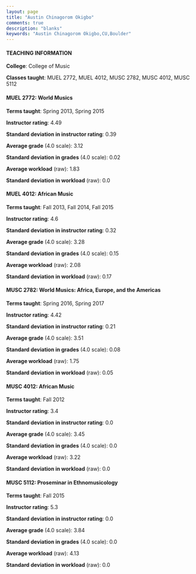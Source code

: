 ```yaml
---
layout: page
title: "Austin Chinagorom Okigbo" 
comments: true
description: "blanks"
keywords: "Austin Chinagorom Okigbo,CU,Boulder"
---
```

<head>
<script src="https://ajax.googleapis.com/ajax/libs/jquery/2.1.3/jquery.min.js"></script>
<script src="https://dl.dropboxusercontent.com/s/pc42nxpaw1ea4o9/highcharts.js?dl=0"></script>
<!-- <script src="../assets/js/highcharts.js"></script> -->
<style type="text/css">@font-face {
	font-family: "Bebas Neue";
	src: url(https://www.filehosting.org/file/details/544349/BebasNeue Regular.otf) format("opentype");
	}
	h1.Bebas { 
		font-family: "Bebas Neue", Verdana, Tahoma;
	}
</style>
</head>
	   
#### TEACHING INFORMATION

**College**: College of Music

**Classes taught**: MUEL 2772, MUEL 4012, MUSC 2782, MUSC 4012, MUSC 5112

#### MUEL 2772: World Musics

**Terms taught**: Spring 2013, Spring 2015

**Instructor rating**: 4.49

**Standard deviation in instructor rating**: 0.39

**Average grade** (4.0 scale): 3.12

**Standard deviation in grades** (4.0 scale): 0.02

**Average workload** (raw): 1.83

**Standard deviation in workload** (raw): 0.0

#### MUEL 4012: African Music

**Terms taught**: Fall 2013, Fall 2014, Fall 2015

**Instructor rating**: 4.6

**Standard deviation in instructor rating**: 0.32

**Average grade** (4.0 scale): 3.28

**Standard deviation in grades** (4.0 scale): 0.15

**Average workload** (raw): 2.08

**Standard deviation in workload** (raw): 0.17

#### MUSC 2782: World Musics: Africa, Europe, and the Americas

**Terms taught**: Spring 2016, Spring 2017

**Instructor rating**: 4.42

**Standard deviation in instructor rating**: 0.21

**Average grade** (4.0 scale): 3.51

**Standard deviation in grades** (4.0 scale): 0.08

**Average workload** (raw): 1.75

**Standard deviation in workload** (raw): 0.05

#### MUSC 4012: African Music

**Terms taught**: Fall 2012

**Instructor rating**: 3.4

**Standard deviation in instructor rating**: 0.0

**Average grade** (4.0 scale): 3.45

**Standard deviation in grades** (4.0 scale): 0.0

**Average workload** (raw): 3.22

**Standard deviation in workload** (raw): 0.0

#### MUSC 5112: Proseminar in Ethnomusicology

**Terms taught**: Fall 2015

**Instructor rating**: 5.3

**Standard deviation in instructor rating**: 0.0

**Average grade** (4.0 scale): 3.84

**Standard deviation in grades** (4.0 scale): 0.0

**Average workload** (raw): 4.13

**Standard deviation in workload** (raw): 0.0


